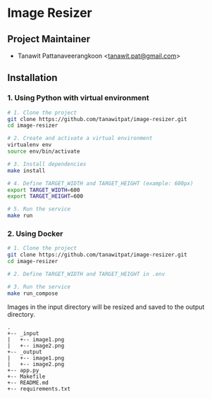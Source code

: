 # Image Resizer

## Project Maintainer

- Tanawit Pattanaveerangkoon <<tanawit.pat@gmail.com>>

## Installation

### 1. Using Python with virtual environment

```bash
# 1. Clone the project
git clone https://github.com/tanawitpat/image-resizer.git
cd image-resizer

# 2. Create and activate a virtual environment
virtualenv env
source env/bin/activate

# 3. Install dependencies
make install

# 4. Define TARGET_WIDTH and TARGET_HEIGHT (example: 600px)
export TARGET_WIDTH=600
export TARGET_HEIGHT=600

# 5. Run the service
make run
```

### 2. Using Docker

```bash
# 1. Clone the project
git clone https://github.com/tanawitpat/image-resizer.git
cd image-resizer

# 2. Define TARGET_WIDTH and TARGET_HEIGHT in .env

# 3. Run the service
make run_compose
```

Images in the input directory will be resized and saved to the output directory.

```AsciiDoc
.
+-- _input
|   +-- image1.png
|   +-- image2.png
+-- _output
|   +-- image1.png
|   +-- image2.png
+-- app.py
+-- Makefile
+-- README.md
+-- requirements.txt
```
